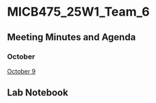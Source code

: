 # MICB475_25W1_Team_6

## Meeting Minutes and Agenda
  ### October
  [October 9](#[meetings/October_9.md](https://github.com/efayola/MICB475_25W1_Team_6/blob/49a7a8b095ca947553a80524fdf2763d62ee11c1/meetings/October_9.md))
## Lab Notebook
